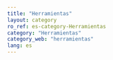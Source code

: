 ```yaml
---
title: "Herramientas"
layout: category
ro_ref: es-category-Herramientas
category: "Herramientas"
category_web: "herramientas"
lang: es
---
```

